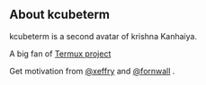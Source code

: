 ## About kcubeterm

kcubeterm is a second avatar of krishna Kanhaiya.


A big  fan of [Termux project](https://GitHub.com/termux)

Get motivation from [@xeffry](https://github.com/xeffyr) and [@fornwall](https://GitHub.com/fornwall) .

